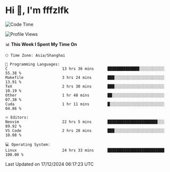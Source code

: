 # Hi 👋, I'm fffzlfk

<!--START_SECTION:waka-->
![Code Time](http://img.shields.io/badge/Code%20Time-1%2C012%20hrs%2036%20mins-blue)

![Profile Views](http://img.shields.io/badge/Profile%20Views-0-blue)

📊 **This Week I Spent My Time On** 

```text
🕑︎ Time Zone: Asia/Shanghai

💬 Programming Languages: 
C                        13 hrs 36 mins      ██████████████░░░░░░░░░░░   55.38 % 
Makefile                 3 hrs 24 mins       ███░░░░░░░░░░░░░░░░░░░░░░   13.91 % 
TeX                      2 hrs 30 mins       ███░░░░░░░░░░░░░░░░░░░░░░   10.19 % 
Other                    1 hr 48 mins        ██░░░░░░░░░░░░░░░░░░░░░░░   07.38 % 
Cuda                     1 hr 11 mins        █░░░░░░░░░░░░░░░░░░░░░░░░   04.86 % 

🔥 Editors: 
Neovim                   22 hrs 5 mins       ██████████████████████░░░   89.92 % 
VS Code                  2 hrs 28 mins       ███░░░░░░░░░░░░░░░░░░░░░░   10.08 % 

💻 Operating System: 
Linux                    24 hrs 33 mins      █████████████████████████   100.00 % 
```


 Last Updated on 17/12/2024 06:17:23 UTC
<!--END_SECTION:waka-->
